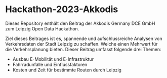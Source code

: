 # Hackathon-2023-Akkodis

Dieses Repository enthält den Beitrag der Akkodis Germany DCE GmbH zum Leipzig Open Data Hackathon.

Ziel dieses Beitrages ist es, spannende und aufschlussreiche Analysen von Verkehrsdaten der Stadt Leipzig zu schaffen. Welche einen Mehrwert für die Verkehrsplanung bieten.
Dieser Beitrag umfasst folgende drei Themen:
- Ausbau E-Mobilität und E-Infrastruktur
- Fahrradunfälle und Einflussfaktoren
- Kosten und Zeit für bestimmte Routen durch Leipzig
